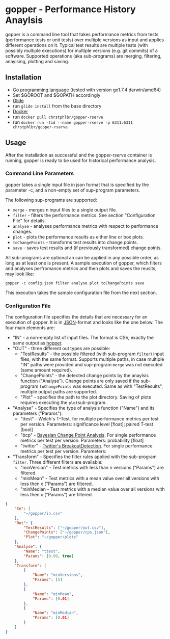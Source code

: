 # gopper - Performance History Anaylsis
gopper is a command line tool that takes performance metrics from tests (performance tests or unit tests) over multiple versions as input and applies different operations on it.
Typical test results are multiple tests (with possibly multiple executions) for multiple versions (e.g. git commits) of a software.
Supported operations (aka sub-programs) are merging, filtering, anaylsing, plotting and saving.

## Installation
* [Go programming language](https://golang.org) (tested with version go1.7.4 darwin/amd64)
* Set $GOROOT and $GOPATH accordingly
* [Glide](https://github.com/Masterminds/glide)
* run `glide install` from the base directory
* [Docker](https://www.docker.com)
* run `docker pull chrstphlbr/gopper-rserve`
* run `docker run -tid --name gopper-rserve -p 6311:6311 chrstphlbr/gopper-rserve`

## Usage
After the installation as successful and the gopper-rserve container is running, gopper is ready to be used for historical performance analysis.

### Command Line Parameters
gopper takes a single input file in json format that is specified by the parameter -c, and a non-empty set of sup-program parameters.

The following sup-programs are supported:

* `merge` - merges n input files to a single output file.
* `filter` - filters the performance metrics. See section "Configuration File" for details.
* `analyse` - analyses performance metrics with respect to performance changes.
* `plot` - plots the performance results as either line or box plots.
* `toChangePoints` - transforms test results into change points.
* `save` - saves test results and (if previously transformed) change points.

All sub-programs are optional an can be applied in any possible order, as long as at least one is present.
A sample execution of gopper, which filters and analyses perfromance metrics and then plots and saves the reuslts, may look like:
```
gopper -c config.json filter analyse plot toChangePoints save
```
This execution takes the sample configuration file from the next section.

### Configuration File
The configuration file specifies the details that are necessary for an execution of gopper. It is in [JSON](json.org)-format and looks like the one below. The four main elements are:
* "IN" - a non-empty list of input files. The format is CSV, exactly the same output as [hopper](https://github.com/sealuzh/hopper).
* "OUT" - three different out types are possible:
    * "TestResults" - the possible filtered (with sub-program `filter`) input files, with the same format. Supports multiple paths, in case multiple "IN" paths were provided and sup-program `merge` was not executed (same amount required).
    * "ChangePoints" - the detected change points by the anaylsis function ("Analyse"). Change points are only saved if the sub-program `toChangePoints` was executed. Same as with "TestResults", multiple output paths are supported.
    * "Plot" - specifies the path to the plot directory. Saving of plots requires executing the `plot`sub-program.
* "Analyse" - Specifies the type of analysis function ("Name") and its parameters ("Params"):
    * "ttest" - Welch's T-Test. for multiple performance metrics per test per version. Parameters: significance level [float]; paired T-test [bool]
    * "bcp" - [Bayesian Change Point Analysis](https://cran.r-project.org/web/packages/bcp/bcp.pdf). For single performance metrics per test per version. Parameters: probability [float]
    * "twitter" - [Twitter's BreakoutDetection](https://github.com/twitter/BreakoutDetection). For single performance metrics per test per version. Parameters:
* "Transform" - Specifies the filter rules applied with the sub-program `filter`. Three different filters are available:
    * "minVersion" - Test metrics with less than n versions ("Params") are filtered.
    * "minMean" - Test metrics with a mean value over all versions with less then x ("Params") are filtered.
    * "minMedian - Test metrics with a median value over all versions with less then x ("Params") are filtered.

```JSON
{
	"In": [
		"~/gopper/in.csv"
	],
	"Out": {
		"TestResults": ["~/gopper/out.csv"],
		"ChangePoints": ["~/gopper/cps.json"],
		"Plot": "~/gopper/plots"
	},
	"Analyse": {
		"Name": "ttest",
		"Params": [0.99, true]
	},
	"Transform": [
		{
			"Name": "minVersions",
			"Params": [5]
		},
		{
			"Name": "minMean",
			"Params": [0.01]
		},
		{
			"Name": "minMedian",
			"Params": [0.01]
		}
	]
}
```